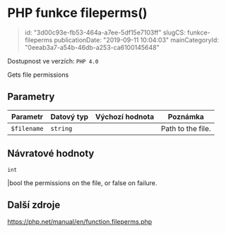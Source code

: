 PHP funkce fileperms()
================================

> id: "3d00c93e-fb53-464a-a7ee-5df15e7103ff"
> slugCS: funkce-fileperms
> publicationDate: "2019-09-11 10:04:03"
> mainCategoryId: "0eeab3a7-a54b-46db-a253-ca6100145648"

Dostupnost ve verzích: `PHP 4.0`

Gets file permissions


Parametry
--------------

| Parametr | Datový typ | Výchozí hodnota | Poznámka |
|-----|-----|-----|-----|
| `$filename` | `string` |  | Path to the file. |


Návratové hodnoty
----------------

`int`

|bool the permissions on the file, or false on failure.

Další zdroje
------------

https://php.net/manual/en/function.fileperms.php
